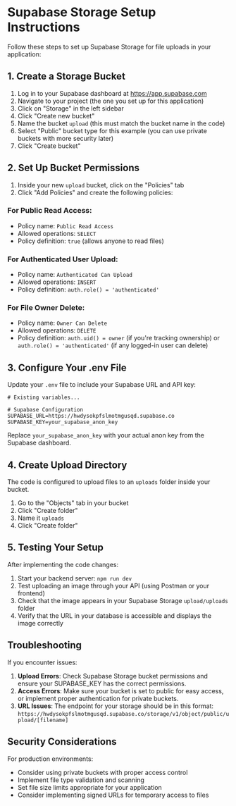 # Supabase Storage Setup Instructions

Follow these steps to set up Supabase Storage for file uploads in your application:

## 1. Create a Storage Bucket

1. Log in to your Supabase dashboard at https://app.supabase.com
2. Navigate to your project (the one you set up for this application)
3. Click on "Storage" in the left sidebar
4. Click "Create new bucket"
5. Name the bucket `upload` (this must match the bucket name in the code)
6. Select "Public" bucket type for this example (you can use private buckets with more security later)
7. Click "Create bucket"

## 2. Set Up Bucket Permissions

1. Inside your new `upload` bucket, click on the "Policies" tab
2. Click "Add Policies" and create the following policies:

### For Public Read Access:
- Policy name: `Public Read Access`
- Allowed operations: `SELECT`
- Policy definition: `true` (allows anyone to read files)

### For Authenticated User Upload:
- Policy name: `Authenticated Can Upload`
- Allowed operations: `INSERT`
- Policy definition: `auth.role() = 'authenticated'`

### For File Owner Delete:
- Policy name: `Owner Can Delete`
- Allowed operations: `DELETE`
- Policy definition: `auth.uid() = owner` (if you're tracking ownership) or `auth.role() = 'authenticated'` (if any logged-in user can delete)

## 3. Configure Your .env File

Update your `.env` file to include your Supabase URL and API key:

```
# Existing variables...

# Supabase Configuration
SUPABASE_URL=https://hwdysokpfslmotmgusqd.supabase.co
SUPABASE_KEY=your_supabase_anon_key
```

Replace `your_supabase_anon_key` with your actual anon key from the Supabase dashboard.

## 4. Create Upload Directory

The code is configured to upload files to an `uploads` folder inside your bucket.

1. Go to the "Objects" tab in your bucket
2. Click "Create folder"
3. Name it `uploads`
4. Click "Create folder"

## 5. Testing Your Setup

After implementing the code changes:

1. Start your backend server: `npm run dev`
2. Test uploading an image through your API (using Postman or your frontend)
3. Check that the image appears in your Supabase Storage `upload/uploads` folder
4. Verify that the URL in your database is accessible and displays the image correctly

## Troubleshooting

If you encounter issues:

1. **Upload Errors**: Check Supabase Storage bucket permissions and ensure your SUPABASE_KEY has the correct permissions.
2. **Access Errors**: Make sure your bucket is set to public for easy access, or implement proper authentication for private buckets.
3. **URL Issues**: The endpoint for your storage should be in this format: `https://hwdysokpfslmotmgusqd.supabase.co/storage/v1/object/public/upload/[filename]`

## Security Considerations

For production environments:
- Consider using private buckets with proper access control
- Implement file type validation and scanning
- Set file size limits appropriate for your application
- Consider implementing signed URLs for temporary access to files 